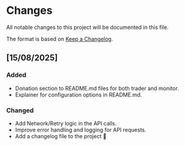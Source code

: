 # Changes

All notable changes to this project will be documented in this file.

The format is based on [Keep a Changelog](https://keepachangelog.com/en/1.1.0/).

## [15/08/2025]

### Added
- Donation section to README.md files for both trader and monitor.
- Explainer for configuration options in README.md.

### Changed
- Add Network/Retry logic in the API calls.
- Improve error handling and logging for API requests.
- Add a changelog file to the project 🚀
